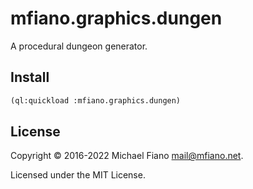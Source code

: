 # mfiano.graphics.dungen

A procedural dungeon generator.

## Install

```lisp
(ql:quickload :mfiano.graphics.dungen)
```

## License

Copyright © 2016-2022 Michael Fiano <mail@mfiano.net>.

Licensed under the MIT License.
